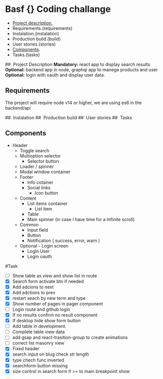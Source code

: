 # Basf {} Coding challange

- [Project description.](project-description)
- Requirements.(requirements)
- Instalation.(instalation)
- Production build.(build)
- User stories.(stories)
- [Components](components).
- Tasks.(tasks)

## <a name="project-description"></a> Project Description
**Mandatory:** react app to display search results  
**Optional:** backend app in node, graphql app to manege products and user  
**Optional:** login with oauth and display user data.

## <a name="requirements"></a> Requirements

The project will require node v14 or higher, we are using es6 in the backend/api

## <a name="instalation"></a> Instalation
## <a name="build"></a> Production build
## <a name="stories"></a> User stories
## <a name="tasks"></a> Tasks

## <a name="components"></a> Components

- Header
  - Toggle search
  - Multioption selector
    - Selector button
  - Loader / spinner
  - Modal window container
  * Footer
    - Info cotainer
    - Social links
      - Icon button
  * Content
    - List items container
      - List item
    - Table
    - Main spinner (in case I have time for a Infinite scroll)
  * Common
    - Input field
    - Button
    - Notification ( success, error, warn )
  * Optional - Login screen
    - Login User
    - Login oauth

#Task
- [ ] Show table as view and show list in route
- [x] Search form activate btn if needed
- [x] Add adcions to next
- [x] Add adctions to prev
- [x] restart seach by new term and type
- [x] Show number of pages in pager component
- [ ] Login route and github login
- [x] If no results confirm  no result component
- [x] If desktop hide show form button
- [ ] Add table in development.
- [ ] Complete table view data
- [ ] add gsap and react-trasition-group to create animations
- [ ] correct list masonry view
- [x] Fixed header
- [x] search input on blug check str length
- [x] type chech func inverted
- [x] searchform button missing
- [x] size control in search form if >= to main breakpoint show
